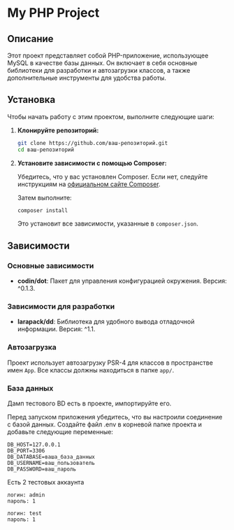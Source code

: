 # My PHP Project

## Описание

Этот проект представляет собой PHP-приложение, использующее MySQL в качестве базы данных. Он включает в себя основные библиотеки для разработки и автозагрузки классов, а также дополнительные инструменты для удобства работы.

## Установка

Чтобы начать работу с этим проектом, выполните следующие шаги:

1. **Клонируйте репозиторий:**

   ```bash
   git clone https://github.com/ваш-репозиторий.git
   cd ваш-репозиторий
   ```

2. **Установите зависимости с помощью Composer:**

   Убедитесь, что у вас установлен Composer. Если нет, следуйте инструкциям на [официальном сайте Composer](https://getcomposer.org/download/).

   Затем выполните:

   ```bash
   composer install
   ```

   Это установит все зависимости, указанные в `composer.json`.

## Зависимости

### Основные зависимости

- **codin/dot**: Пакет для управления конфигурацией окружения. Версия: ^0.1.3.

### Зависимости для разработки

- **larapack/dd**: Библиотека для удобного вывода отладочной информации. Версия: ^1.1.

### Автозагрузка

Проект использует автозагрузку PSR-4 для классов в пространстве имен `App`. Все классы должны находиться в папке `app/`.

### База данных

Дамп тестового BD есть в проекте, импортируйте его.

Перед запуском приложения убедитесь, что вы настроили соединение с базой данных. Создайте файл .env в корневой папке проекта и добавьте следующие переменные:
```
DB_HOST=127.0.0.1
DB_PORT=3306
DB_DATABASE=ваша_база_данных
DB_USERNAME=ваш_пользователь
DB_PASSWORD=ваш_пароль
```
Есть 2 тестовых аккаунта
```
логин: admin
пароль: 1
```
```
логин: test
пароль: 1
```
